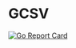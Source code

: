 # GCSV
[![Go Report Card](https://goreportcard.com/badge/github.com/gelleson/gcsv)](https://goreportcard.com/report/github.com/gelleson/gcsv)
